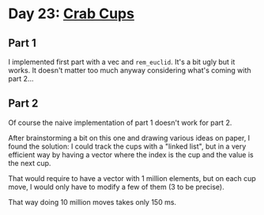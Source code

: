 # Day 23: [Crab Cups](https://adventofcode.com/2020/day/23)

## Part 1

I implemented first part with a vec and `rem_euclid`. It's a bit ugly but it works. It doesn't matter too much anyway considering what's coming with part 2...

## Part 2

Of course the naive implementation of part 1 doesn't work for part 2.

After brainstorming a bit on this one and drawing various ideas on paper, I found the solution: I could track the cups with a "linked list", but in a very efficient way by having a vector where the index is the cup and the value is the next cup.

That would require to have a vector with 1 million elements, but on each cup move, I would only have to modify a few of them (3 to be precise).

That way doing 10 million moves takes only 150 ms.

